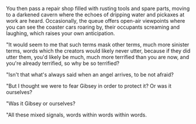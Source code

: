 You then pass a repair shop filled with rusting tools and spare parts, moving to a darkened cavern where the echoes of dripping water and pickaxes at work are heard. Occasionally, the queue offers open-air viewpoints where you can see the coaster cars roaring by, their occupants screaming and laughing, which raises your own anticipation.

"It would seem to me that such terms mask other terms, much more sinister terms, words which the creators would likely never utter, because if they did utter them, you'd likely be much, much more terrified than you are now, and you're already terrified, so why be so terrified?

"Isn't that what's always said when an angel arrives, to be not afraid?

"But I thought we were to fear Gibsey in order to protect it? Or was it ourselves?

"Was it Gibsey or ourselves?

"All these mixed signals, words within words within words.